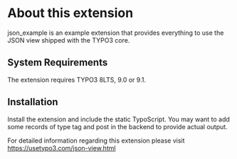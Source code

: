 # About this extension

json_example is an example extension that provides everything to use the JSON view shipped with the TYPO3 core.

## System Requirements
The extension requires TYPO3 8LTS, 9.0 or 9.1.

## Installation
Install the extension and include the static TypoScript. You may want to add some records of type tag and post in the backend to provide actual output.

For detailed information regarding this extension please visit https://usetypo3.com/json-view.html
